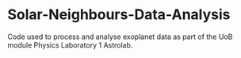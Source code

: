 # Solar-Neighbours-Data-Analysis
Code used to process and analyse exoplanet data as part of the UoB module Physics Laboratory 1 Astrolab.
